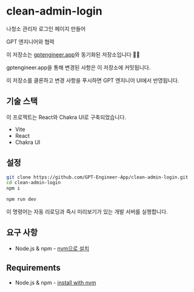 # clean-admin-login

나청소 관리자 로그인 페이지 만들어

GPT 엔지니어와 협력

이 저장소는 [gptengineer.app](https://gptengineer.app)와 동기화된 저장소입니다 🌟🤖

gptengineer.app을 통해 변경된 사항은 이 저장소에 커밋됩니다.

이 저장소를 클론하고 변경 사항을 푸시하면 GPT 엔지니어 UI에서 반영됩니다.

## 기술 스택

이 프로젝트는 React와 Chakra UI로 구축되었습니다.

- Vite
- React
- Chakra UI

## 설정

```sh
git clone https://github.com/GPT-Engineer-App/clean-admin-login.git
cd clean-admin-login
npm i
```

```sh
npm run dev
```

이 명령어는 자동 리로딩과 즉시 미리보기가 있는 개발 서버를 실행합니다.

## 요구 사항

- Node.js & npm - [nvm으로 설치](https://github.com/nvm-sh/nvm#installing-and-updating)

## Requirements

- Node.js & npm - [install with nvm](https://github.com/nvm-sh/nvm#installing-and-updating)
